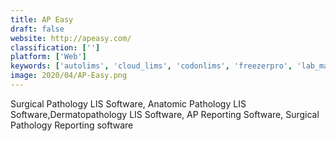 ```yaml
---
title: AP Easy
draft: false 
website: http://apeasy.com/
classification: ['']
platform: ['Web']
keywords: ['autolims', 'cloud_lims', 'codonlims', 'freezerpro', 'lab_management_system', 'labcollector_lims', 'lablynx_lims', 'labsoft_lims', 'labvantage', 'oasislims', 'prolab', 'qualoupe_lims', 'stemsoft_lab', 'schuylab', 'silabmed', 'validation_manager', 'xifin_lis_anywhere']
image: 2020/04/AP-Easy.png
---
```

Surgical Pathology LIS Software, Anatomic Pathology LIS Software,Dermatopathology LIS Software, AP Reporting Software, Surgical Pathology Reporting software